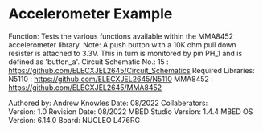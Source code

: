Accelerometer Example
=====================

Function:               Tests the various functions available within the MMA8452 accelerometer library.
                        Note: A push button with a 10K ohm pull down resister is attached to 3.3V. This in turn is 
                        monitored by pin PH_1 and is defined as 'button_a'.
Circuit Schematic No.:  15  : https://github.com/ELECXJEL2645/Circuit_Schematics
Required Libraries:     N5110   : https://github.com/ELECXJEL2645/N5110
                        MMA8452 : https://github.com/ELECXJEL2645/MMA8452

Authored by:            Andrew Knowles
Date:                   08/2022
Collaberators:          
Version:                1.0
Revision Date:          08/2022 
MBED Studio Version:    1.4.4
MBED OS Version:        6.14.0
Board:	                NUCLEO L476RG
